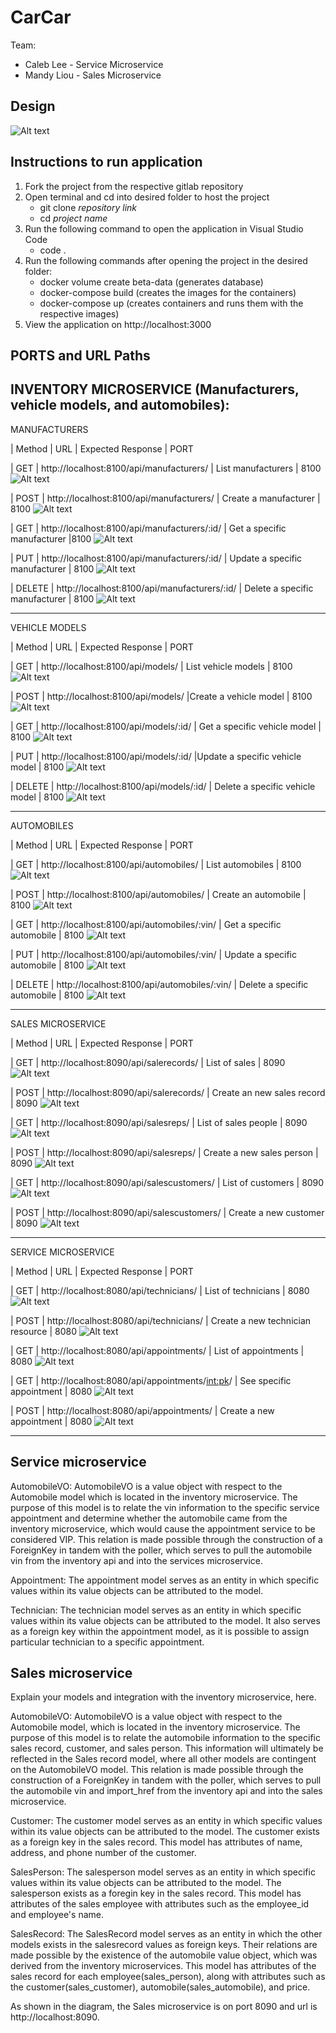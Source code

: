 # CarCar

Team:

* Caleb Lee - Service Microservice
* Mandy Liou - Sales Microservice

## Design
![Alt text](beta.jpg)

## Instructions to run application
1. Fork the project from the respective gitlab repository
2. Open terminal and cd into desired folder to host the project
    - git clone _repository link_
    - cd _project name_
3. Run the following command to open the application in Visual Studio Code
    - code .
4. Run the following commands after opening the project in the desired folder:
    - docker volume create beta-data (generates database)
    - docker-compose build (creates the images for the containers)
    - docker-compose up (creates containers and runs them with the respective images)
5. View the application on http://localhost:3000

## PORTS and URL Paths
INVENTORY MICROSERVICE (Manufacturers, vehicle models, and automobiles):
--------------------------------------------------------------------------------------------
MANUFACTURERS

| Method | URL | Expected Response | PORT

| GET | http://localhost:8100/api/manufacturers/ | List manufacturers | 8100
![Alt text](img/Screenshot%202022-12-12%20at%201.20.45%20PM.png)

| POST | http://localhost:8100/api/manufacturers/ | Create a manufacturer |  8100
![Alt text](img/Screenshot%202022-12-12%20at%201.19.12%20PM.png)

| GET | http://localhost:8100/api/manufacturers/:id/ | Get a specific manufacturer |8100
![Alt text](img/Screenshot%202022-12-12%20at%201.20.14%20PM.png)

| PUT | http://localhost:8100/api/manufacturers/:id/ | Update a specific manufacturer | 8100
![Alt text](img/Screenshot%202022-12-12%20at%201.22.04%20PM.png)

| DELETE | http://localhost:8100/api/manufacturers/:id/  | Delete a specific manufacturer | 8100
![Alt text](img/Screenshot%202022-12-12%20at%201.22.59%20PM.png)

--------------------------------------------------------------------------------------------
VEHICLE MODELS

| Method | URL | Expected Response | PORT

| GET | http://localhost:8100/api/models/ | List vehicle models | 8100
![Alt text](img/Screenshot%202022-12-12%20at%201.35.20%20PM.png)

| POST | http://localhost:8100/api/models/ |Create a vehicle model | 8100
![Alt text](img/Screenshot%202022-12-12%20at%201.24.28%20PM.png)

| GET | http://localhost:8100/api/models/:id/ | Get a specific vehicle model | 8100
![Alt text](img/Screenshot%202022-12-12%20at%201.35.48%20PM.png)

| PUT | http://localhost:8100/api/models/:id/ |Update a specific vehicle model | 8100
![Alt text](img/Screenshot%202022-12-12%20at%201.36.29%20PM.png)

| DELETE | http://localhost:8100/api/models/:id/ | Delete a specific vehicle model | 8100
![Alt text](img/Screenshot%202022-12-12%20at%201.36.50%20PM.png)

--------------------------------------------------------------------------------------------
AUTOMOBILES

| Method | URL | Expected Response | PORT

| GET | http://localhost:8100/api/automobiles/ | List automobiles | 8100
![Alt text](img/Screenshot%202022-12-12%20at%201.39.51%20PM.png)

| POST | http://localhost:8100/api/automobiles/ | Create an automobile | 8100
![Alt text](img/Screenshot%202022-12-12%20at%201.37.12%20PM.png)

| GET | http://localhost:8100/api/automobiles/:vin/ | Get a specific automobile | 8100
![Alt text](img/Screenshot%202022-12-12%20at%201.39.00%20PM.png)

| PUT | http://localhost:8100/api/automobiles/:vin/ | Update a specific automobile | 8100
![Alt text](img/Screenshot%202022-12-12%20at%201.40.29%20PM.png)

| DELETE | http://localhost:8100/api/automobiles/:vin/ | Delete a specific automobile | 8100
![Alt text](img/Screenshot%202022-12-12%20at%201.41.22%20PM.png)


--------------------------------------------------------------------------------------------
SALES MICROSERVICE

| Method | URL | Expected Response | PORT

| GET | http://localhost:8090/api/salerecords/ | List of sales | 8090
![Alt text](img/Screenshot%202022-12-12%20at%201.43.50%20PM.png)

| POST | http://localhost:8090/api/salerecords/ | Create an new sales record | 8090
![Alt text](img/Screenshot%202022-12-12%20at%201.44.06%20PM.png)

| GET | http://localhost:8090/api/salesreps/ | List of sales people | 8090
![Alt text](img/Screenshot%202022-12-12%20at%201.44.53%20PM.png)

| POST | http://localhost:8090/api/salesreps/ | Create a new sales person | 8090
![Alt text](img/Screenshot%202022-12-12%20at%201.45.07%20PM.png)

| GET | http://localhost:8090/api/salescustomers/ | List of customers | 8090
![Alt text](img/Screenshot%202022-12-12%20at%201.46.10%20PM.png)

| POST | http://localhost:8090/api/salescustomers/ | Create a new customer | 8090
![Alt text](img/Screenshot%202022-12-12%20at%201.46.25%20PM.png)

--------------------------------------------------------------------------------------------
SERVICE MICROSERVICE

| Method | URL | Expected Response | PORT

| GET | http://localhost:8080/api/technicians/ | List of technicians | 8080
![Alt text](img/Screenshot%202022-12-12%20at%201.50.50%20PM.png)

| POST | http://localhost:8080/api/technicians/ | Create a new technician resource | 8080
![Alt text](img/Screenshot%202022-12-12%20at%201.50.34%20PM.png)

| GET | http://localhost:8080/api/appointments/ | List of appointments | 8080
![Alt text](img/Screenshot%202022-12-12%20at%201.52.42%20PM.png)

| GET | http://localhost:8080/api/appointments/<int:pk>/ | See specific appointment | 8080
![Alt text](img/Screenshot%202022-12-12%20at%201.51.41%20PM.png)

| POST | http://localhost:8080/api/appointments/ | Create a new appointment | 8080
![Alt text](img/Screenshot%202022-12-12%20at%201.49.44%20PM.png)

--------------------------------------------------------------------------------------------

## Service microservice

AutomobileVO: AutomobileVO is a value object with respect to the Automobile model which is located in the inventory microservice. The purpose of this model is to relate the vin information to the specific service appointment and determine whether the automobile came from the inventory microservice, which would cause the appointment service to be considered VIP. This relation is made possible through the construction of a ForeignKey in tandem with the poller, which serves to pull the automobile vin from the inventory api and into the services microservice.

Appointment: The appointment model serves as an entity in which specific values within its value objects can be attributed to the model.

Technician: The technician model serves as an entity in which specific values within its value objects can be attributed to the model. It also serves as a foreign key within the appointment model, as it is possible to assign particular technician to a specific appointment.

## Sales microservice

Explain your models and integration with the inventory
microservice, here.

AutomobileVO: AutomobileVO is a value object with respect to the Automobile model, which is located in the inventory microservice. The purpose of this model is to relate the automobile information to the specific sales record, customer, and sales person. This information will ultimately be reflected in the Sales record model, where all other models are contingent on the AutomobileVO model. This relation is made possible through the construction of a ForeignKey in tandem with the poller, which serves to pull the automobile vin and import_href from the inventory api and into the sales microservice.

Customer: The customer model serves as an entity in which specific values within its value objects can be attributed to the model. The customer exists as a foreign key in the sales record. This model has attributes of name, address, and phone number of the customer.

SalesPerson: The salesperson model serves as an entity in which specific values within its value objects can be attributed to the model. The salesperson exists as a foregin key in the sales record. This model has attributes of the sales employee with attributes such as the employee_id and employee's name.

SalesRecord: The SalesRecord model serves as an entity in which the other models exists in the salesrecord values as foreign keys. Their relations are made possible by the existence of the automobile value object, which was derived from the inventory microservices. This model has attributes of the sales record for each employee(sales_person), along with attributes such as the customer(sales_customer), automobile(sales_automobile), and price.

As shown in the diagram, the Sales microservice is on port 8090 and url is http://localhost:8090.
